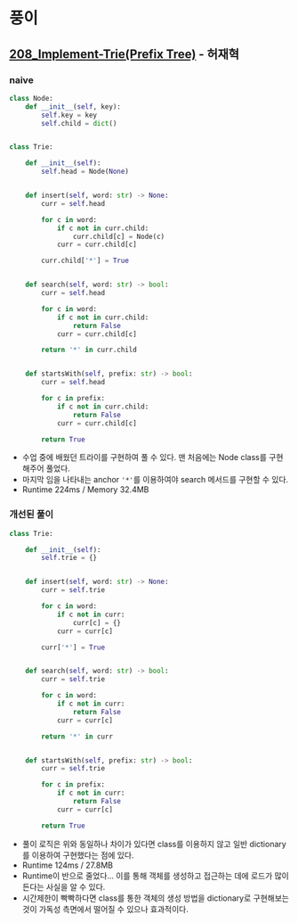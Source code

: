 # 풍이

## [208_Implement-Trie(Prefix Tree)](https://leetcode.com/problems/implement-trie-prefix-tree/) - 허재혁

### naive

```python
class Node:
    def __init__(self, key):
        self.key = key
        self.child = dict()


class Trie:

    def __init__(self):
        self.head = Node(None)


    def insert(self, word: str) -> None:
        curr = self.head

        for c in word:
            if c not in curr.child:
                curr.child[c] = Node(c)
            curr = curr.child[c]

        curr.child['*'] = True


    def search(self, word: str) -> bool:
        curr = self.head

        for c in word:
            if c not in curr.child:
                return False
            curr = curr.child[c]

        return '*' in curr.child


    def startsWith(self, prefix: str) -> bool:
        curr = self.head

        for c in prefix:
            if c not in curr.child:
                return False
            curr = curr.child[c]

        return True
```

- 수업 중에 배웠던 트라이를 구현하여 풀 수 있다. 맨 처음에는 Node class를 구현해주어 풀었다.
- 마지막 임을 나타내는 anchor `'*'`를 이용하여야 search 메서드를 구현할 수 있다.
- Runtime 224ms / Memory 32.4MB

### 개선된 풀이

```python
class Trie:

    def __init__(self):
        self.trie = {}


    def insert(self, word: str) -> None:
        curr = self.trie

        for c in word:
            if c not in curr:
                curr[c] = {}
            curr = curr[c]

        curr['*'] = True


    def search(self, word: str) -> bool:
        curr = self.trie

        for c in word:
            if c not in curr:
                return False
            curr = curr[c]

        return '*' in curr


    def startsWith(self, prefix: str) -> bool:
        curr = self.trie

        for c in prefix:
            if c not in curr:
                return False
            curr = curr[c]

        return True
```

- 풀이 로직은 위와 동일하나 차이가 있다면 class를 이용하지 않고 일반 dictionary를 이용하여 구현했다는 점에 있다.
- Runtime 124ms / 27.8MB
- Runtime이 반으로 줄었다... 이를 통해 객체를 생성하고 접근하는 데에 로드가 많이 든다는 사실을 알 수 있다.
- 시간제한이 빡빡하다면 class를 통한 객체의 생성 방법을 dictionary로 구현해보는 것이 가독성 측면에서 떨어질 수 있으나 효과적이다.
